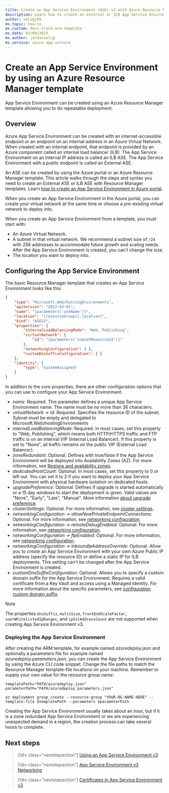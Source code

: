 ```yaml
---
title: Create an App Service Environment (ASE) v3 with Azure Resource Manager
description: Learn how to create an external or ILB App Service Environment v3 by using an Azure Resource Manager template.
author: seligj95
ms.topic: how-to
ms.custom: devx-track-arm-template
ms.date: 03/09/2023
ms.author: jordanselig
ms.service: azure-app-service
---
```

# Create an App Service Environment by using an Azure Resource Manager template

App Service Environment can be created using an Azure Resource Manager template allowing you to do repeatable deployment.

## Overview

Azure App Service Environment can be created with an internet-accessible endpoint or an endpoint on an internal address in an Azure Virtual Network. When created with an internal endpoint, that endpoint is provided by an Azure component called an internal load balancer (ILB). The App Service Environment on an internal IP address is called an ILB ASE. The App Service Environment with a public endpoint is called an External ASE. 

An ASE can be created by using the Azure portal or an Azure Resource Manager template. This article walks through the steps and syntax you need to create an External ASE or ILB ASE with Resource Manager templates. Learn [how to create an App Service Environment in Azure portal](./creation.md).

When you create an App Service Environment in the Azure portal, you can create your virtual network at the same time or choose a pre-existing virtual network to deploy into. 

When you create an App Service Environment from a template, you must start with: 

* An Azure Virtual Network.
* A subnet in that virtual network. We recommend a subnet size of `/24` with 256 addresses to accommodate future growth and scaling needs. After the App Service Environment is created, you can't change the size.
* The location you want to deploy into.

## Configuring the App Service Environment

The basic Resource Manager template that creates an App Service Environment looks like this:

```json
{
    "type": "Microsoft.Web/hostingEnvironments",
    "apiVersion": "2022-03-01",
    "name": "[parameters('aseName')]",
    "location": "[resourceGroup().location]",
    "kind": "ASEV3",
    "properties": {
        "internalLoadBalancingMode": "Web, Publishing",
        "virtualNetwork": {
            "id": "[parameters('subnetResourceId')]"
        },
        "networkingConfiguration": { },
        "customDnsSuffixConfiguration": { }
    },
    "identity": {
        "type": "SystemAssigned"
    }
}
```

In addition to the core properties, there are other configuration options that you can use to configure your App Service Environment.

* *name*: Required. This parameter defines a unique App Service Environment name. The name must be no more than 36 characters.
* *virtualNetwork -> id*: Required. Specifies the resource ID of the subnet. Subnet must be empty and delegated to Microsoft.Web/hostingEnvironments
* *internalLoadBalancingMode*: Required. In most cases, set this property to "Web, Publishing", which means both HTTP/HTTPS traffic and FTP traffic is on an internal VIP (Internal Load Balancer). If this property is set to "None", all traffic remains on the public VIP (External Load Balancer).
* *zoneRedundant*: Optional. Defines with true/false if the App Service Environment will be deployed into Availability Zones (AZ). For more information, see [Regions and availability zones](./overview-zone-redundancy.md).
* *dedicatedHostCount*: Optional. In most cases, set this property to 0 or left out. You can set it to 2 if you want to deploy your App Service Environment with physical hardware isolation on dedicated hosts. 
* *upgradePreference*: Optional. Defines if upgrade is started automatically or a 15 day windows to start the deployment is given. Valid values are "None", "Early", "Late", "Manual". More information [about upgrade preference](./how-to-upgrade-preference.md).
* *clusterSettings*: Optional. For more information, see [cluster settings](./app-service-app-service-environment-custom-settings.md).
* *networkingConfiguration -> allowNewPrivateEndpointConnections*: Optional. For more information, see [networking configuration](./configure-network-settings.md#allow-new-private-endpoint-connections).
* *networkingConfiguration -> remoteDebugEnabled*: Optional. For more information, see [networking configuration](./configure-network-settings.md#remote-debugging-access).
* *networkingConfiguration -> ftpEnabled*: Optional. For more information, see [networking configuration](./configure-network-settings.md#ftp-access).
* *networkingConfiguration -> inboundIpAddressOverride*: Optional. Allow you to create an App Service Environment with your own Azure Public IP address (specify the resource ID) or define a static IP for ILB deployments. This setting can't be changed after the App Service Environment is created.
* *customDnsSuffixConfiguration*: Optional. Allows you to specify a custom domain suffix for the App Service Environment. Requires a valid certificate from a Key Vault and access using a Managed Identity. For more information about the specific parameters, see [configuration custom domain suffix](./how-to-custom-domain-suffix.md).

> [!NOTE]
> The properties `dnsSuffix`, `multiSize`, `frontEndScaleFactor`, `userWhitelistedIpRanges`, and `ipSslAddressCount` are not supported when creating App Service Environment v3.

### Deploying the App Service Environment

After creating the ARM template, for example named *azuredeploy.json* and optionally a parameters file for example named *azuredeploy.parameters.json*, you can create the App Service Environment by using the Azure CLI code snippet. Change the file paths to match the Resource Manager template-file locations on your machine. Remember to supply your own value for the resource group name:

```azurecli
templatePath="PATH/azuredeploy.json"
parameterPath="PATH/azuredeploy.parameters.json"

az deployment group create --resource-group "YOUR-RG-NAME-HERE" --template-file $templatePath --parameters $parameterPath
```

Creating the App Service Environment usually takes about an hour, but if it is a zone redundant App Service Environment or we are experiencing unexpected demand in a region, the creation process can take several hours to complete.

## Next steps

> [!div class="nextstepaction"]
> [Using an App Service Environment v3](./using.md)

> [!div class="nextstepaction"]
> [App Service Environment v3 Networking](./networking.md)

> [!div class="nextstepaction"]
> [Certificates in App Service Environment v3](./overview-certificates.md)
